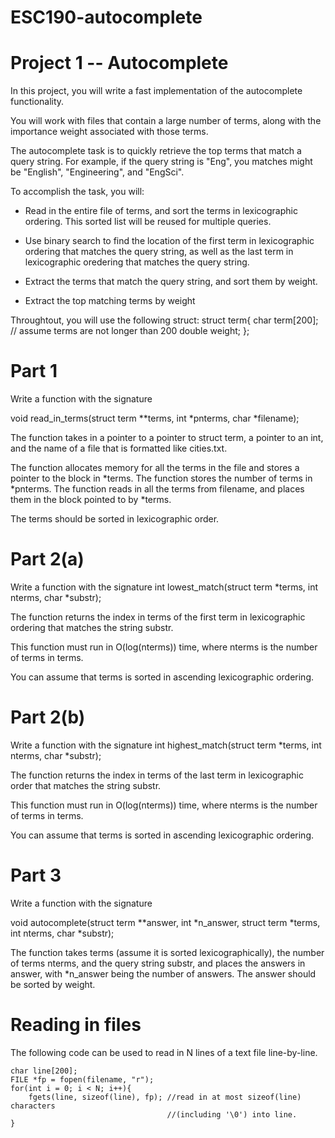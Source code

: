 # ESC190-autocomplete

Project 1 -- Autocomplete
=========================

In this project, you will write a fast implementation of the autocomplete functionality.

You will work with files that contain a large number of terms, along with the importance weight associated with those terms.

The autocomplete task is to quickly retrieve the top terms that match a query string. For example, if the query string is "Eng", you matches might be "English",
"Engineering", and "EngSci".

To accomplish the task, you will:

* Read in the entire file of terms, and sort the terms in lexicographic ordering. This sorted list will be reused for multiple queries.

* Use binary search to find the location of the first term in lexicographic ordering that matches the query string, as well as the last term in lexicographic oredering that matches the query string.

* Extract the terms that match the query string, and sort them by weight.

* Extract the top matching terms by weight

Throughtout, you will use the following struct:
struct term{
    char term[200]; // assume terms are not longer than 200
    double weight;
};


Part 1
======
Write a function with the signature 

void read_in_terms(struct term **terms, int *pnterms, char *filename);

The function takes in a pointer to a pointer to struct term, a pointer to an int, and the name of a file that is formatted like cities.txt.

The function allocates memory for all the terms in the file and stores a pointer to the block in *terms. The function stores the number of terms in *pnterms. The function reads in all the terms from filename, and places them in the block pointed to by *terms.

The terms should be sorted in lexicographic order.

Part 2(a)
=========
Write a function with the signature
int lowest_match(struct term *terms, int nterms, char *substr);

The function returns the index in terms of the first term in lexicographic ordering that matches the string substr.

This function must run in O(log(nterms)) time, where nterms is the number of terms in terms.

You can assume that terms is sorted in ascending lexicographic ordering.

Part 2(b)
=========
Write a function with the signature
int highest_match(struct term *terms, int nterms, char *substr);

The function returns the index in terms of the last term in lexicographic order that matches the string substr.

This function must run in O(log(nterms)) time, where nterms is the number of terms in terms.

You can assume that terms is sorted in ascending lexicographic ordering.

Part 3
======
Write a function with the signature 

void autocomplete(struct term **answer, int *n_answer, struct term *terms, int nterms, char *substr);

The function takes terms (assume it is sorted lexicographically), the number of terms nterms, and the query string substr, and places the answers in answer, with *n_answer being the number of answers. The answer should be sorted by weight.


Reading in files
================
The following code can be used to read in N lines of a text file line-by-line.

    char line[200];
    FILE *fp = fopen(filename, "r");
    for(int i = 0; i < N; i++){
        fgets(line, sizeof(line), fp); //read in at most sizeof(line) characters
                                       //(including '\0') into line.
    }

